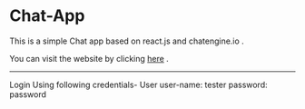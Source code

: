 # Chat-App
This is a simple Chat app based on react.js and chatengine.io .

You can visit the website by clicking [here](https://chitchat-raghurajj.netlify.app/) .

---
Login Using following credentials-
User user-name: tester
password: password
